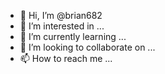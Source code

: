 - 👋 Hi, I’m @brian682
- 👀 I’m interested in ...
- 🌱 I’m currently learning ...
- 💞️ I’m looking to collaborate on ...
- 📫 How to reach me ...

<!---
brian682/brian682 is a ✨ special ✨ repository because its `README.md` (this file) appears on your GitHub profile.
You can click the Preview link to take a look at your changes.
--->
